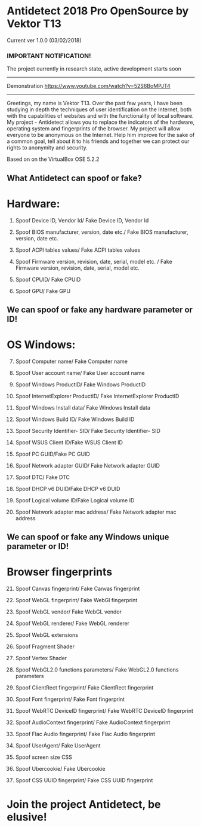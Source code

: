 # Antidetect 2018 Pro OpenSource by Vektor T13

Current ver 1.0.0 (03/02/2018)

### IMPORTANT NOTIFICATION!

The project currently in research state, active development starts soon

*********************************************************
Demonstration https://www.youtube.com/watch?v=52S6BoMPJT4
*********************************************************

Greetings, my name is Vektor T13.
Over the past few years, I have been studying in depth the techniques of user identification on the Internet, both with the capabilities of websites and with the functionality of local software.
My project - Antidetect allows you to replace the indicators of the hardware, operating system and fingerprints of the browser.
My project will allow everyone to be anonymous on the Internet.
Help him improve for the sake of a common goal, tell about it to his friends and together we can protect our rights to anonymity and security.

Based on on the VirtualBox OSE 5.2.2

What Antidetect can spoof or fake?
-
# Hardware:
1. Spoof Device ID, Vendor Id/ Fake Device ID, Vendor Id

2. Spoof BIOS manufacturer, version, date etc./ Fake BIOS manufacturer, version, date etc.

3. Spoof ACPI tables values/ Fake ACPI tables values

4. Spoof Firmware version, revision, date, serial, model etc. / Fake Firmware version, revision, date, serial, model etc.

5. Spoof CPUID/ Fake CPUID

6. Spoof GPU/ Fake GPU


We can spoof or fake any hardware parameter or ID!
-
# OS Windows:
7. Spoof Computer name/ Fake Computer name

8. Spoof User account name/ Fake User account name

9. Spoof Windows ProductID/ Fake Windows ProductID

10. Spoof InternetExplorer ProductID/ Fake InternetExplorer ProductID

11. Spoof Windows Install data/ Fake Windows Install data

12. Spoof Windows Build ID/ Fake Windows Build ID

13. Spoof Security Identifier- SID/ Fake Security Identifier- SID

14. Spoof WSUS Client ID/Fake WSUS Client ID

15. Spoof PC GUID/Fake PC GUID

16. Spoof Network adapter GUID/ Fake Network adapter GUID

17. Spoof DTC/ Fake DTC

18. Spoof DHCP v6 DUID/Fake DHCP v6 DUID

19. Spoof Logical volume ID/Fake Logical volume ID

20. Spoof Network adapter mac address/ Fake Network adapter mac address

We can spoof or fake any Windows unique parameter or ID!
-
# Browser fingerprints
21. Spoof Canvas fingerprint/ Fake Canvas fingerprint

22. Spoof WebGL fingerprint/ Fake WebGl fingerprint

23. Spoof WebGL vendor/ Fake WebGL vendor

24. Spoof WebGL renderer/ Fake WebGL renderer

25. Spoof WebGL extensions

26. Spoof Fragment Shader

27. Spoof Vertex Shader

28. Spoof WebGL2.0 functions parameters/ Fake WebGL2.0 functions parameters

29. Spoof ClientRect fingerprint/ Fake ClientRect fingerprint

30. Spoof Font fingerprint/ Fake Font fingerprint

31. Spoof WebRTC DeviceID fingerprint/ Fake WebRTC DeviceID fingerprint

32. Spoof AudioContext fingerprint/ Fake AudioContext fingerprint

33. Spoof Flac Audio fingerprint/ Fake Flac Audio fingerprint

34. Spoof UserAgent/ Fake UserAgent

35. Spoof screen size CSS

36. Spoof Ubercookie/ Fake Ubercookie

37. Spoof CSS UUID fingerprint/ Fake CSS UUID fingerprint


# Join the project Antidetect, be elusive!
